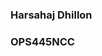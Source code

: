 
### Harsahaj Dhillon
### OPS445NCC
<!--
**hdhillon16/hdhillon16** is a ✨ _special_ ✨ repository because its `README.md` (this file) appears on your GitHub profile.
